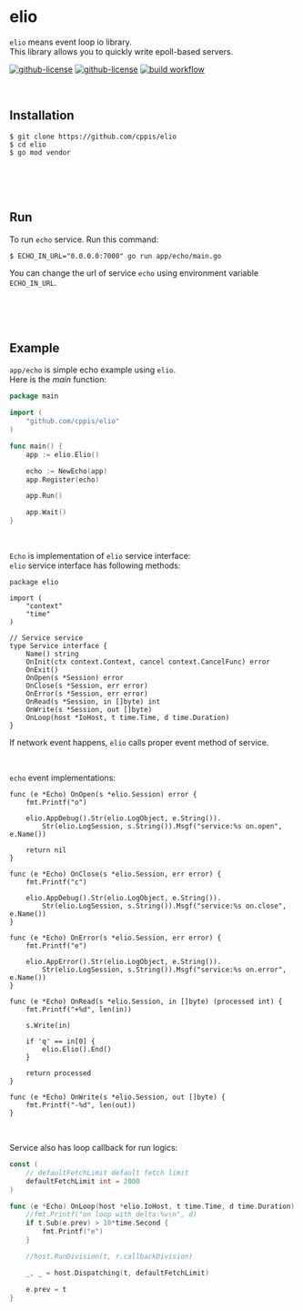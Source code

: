 # elio  
`elio` means event loop io library.  
This library allows you to quickly write epoll-based servers.  

[![github-license](https://img.shields.io/github/license/cppis/elio)](https://img.shields.io/github/license/cppis/elio)
[![github-license](https://img.shields.io/github/go-mod/go-version/cppis/elio)](https://img.shields.io/github/go-mod/go-version/cppis/elio)
[![build workflow](https://github.com/cppis/elio/actions/workflows/build-elio.yml/badge.svg)](https://github.com/cppis/elio/actions/workflows/build-elio.yml/badge.svg)


<br/>

## Installation  
```shell
$ git clone https://github.com/cppis/elio
$ cd elio
$ go mod vendor
```

<br/><br/><br/>

## Run  
To run `echo` service. Run this command:  
```shell
$ ECHO_IN_URL="0.0.0.0:7000" go run app/echo/main.go
```

You can change the url of service `echo` using environment variable `ECHO_IN_URL`.

<br/><br/><br/>

## Example  
`app/echo` is simple echo example using `elio`.  
Here is the *main* function:  
```go
package main

import (
	"github.com/cppis/elio"
)

func main() {
	app := elio.Elio()

	echo := NewEcho(app)
	app.Register(echo)

	app.Run()

	app.Wait()
}
```

<br/>

`Echo` is implementation of `elio` service interface:  
`elio` service interface has following methods:  

```golang
package elio

import (
	"context"
	"time"
)

// Service service
type Service interface {
	Name() string
	OnInit(ctx context.Context, cancel context.CancelFunc) error
	OnExit()
	OnOpen(s *Session) error
	OnClose(s *Session, err error)
	OnError(s *Session, err error)
	OnRead(s *Session, in []byte) int
	OnWrite(s *Session, out []byte)
	OnLoop(host *IoHost, t time.Time, d time.Duration)
}
```
If network event happens, `elio` calls proper event method of service.  

<br/>

`echo` event implementations:  
```golang
func (e *Echo) OnOpen(s *elio.Session) error {
	fmt.Printf("o")

	elio.AppDebug().Str(elio.LogObject, e.String()).
		Str(elio.LogSession, s.String()).Msgf("service:%s on.open", e.Name())

	return nil
}

func (e *Echo) OnClose(s *elio.Session, err error) {
	fmt.Printf("c")

	elio.AppDebug().Str(elio.LogObject, e.String()).
		Str(elio.LogSession, s.String()).Msgf("service:%s on.close", e.Name())
}

func (e *Echo) OnError(s *elio.Session, err error) {
	fmt.Printf("e")

	elio.AppError().Str(elio.LogObject, e.String()).
		Str(elio.LogSession, s.String()).Msgf("service:%s on.error", e.Name())
}

func (e *Echo) OnRead(s *elio.Session, in []byte) (processed int) {
	fmt.Printf("+%d", len(in))

	s.Write(in)

	if 'q' == in[0] {
		elio.Elio().End()
	}

	return processed
}

func (e *Echo) OnWrite(s *elio.Session, out []byte) {
	fmt.Printf("-%d", len(out))
}
```

<br/>

Service also has loop callback for run logics:

```go
const (
	// defaultFetchLimit default fetch limit
	defaultFetchLimit int = 2000
)

func (e *Echo) OnLoop(host *elio.IoHost, t time.Time, d time.Duration) {
	//fmt.Printf("on loop with delta:%v\n", d)
	if t.Sub(e.prev) > 10*time.Second {
		fmt.Printf("e")
	}

	//host.RunDivision(t, r.callbackDivision)

	_, _ = host.Dispatching(t, defaultFetchLimit)

	e.prev = t
}
```